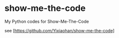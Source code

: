 # show-me-the-code
My Python codes for Show-Me-The-Code

see [https://github.com/Yixiaohan/show-me-the-code]
